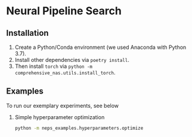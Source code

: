 # Neural Pipeline Search

## Installation

1. Create a Python/Conda environment (we used Anaconda with Python 3.7).
1. Install other dependencies via `poetry install`.
1. Then install `torch` via `python -m comprehensive_nas.utils.install_torch`.

## Examples

To run our exemplary experiments, see below

1. Simple hyperparameter optimization
   ```bash
   python -m neps_examples.hyperparameters.optimize
   ```

